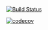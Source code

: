 [![Build 
Status](https://travis-ci.org/jburke1203/superlists.svg?branch=master)](https://travis-ci.org/jburke1203/superlists)

[![codecov](https://codecov.io/gh/jburke1203/superlists/branch/master/graph/badge.svg)](https://codecov.io/gh/jburke1203/superlists)


